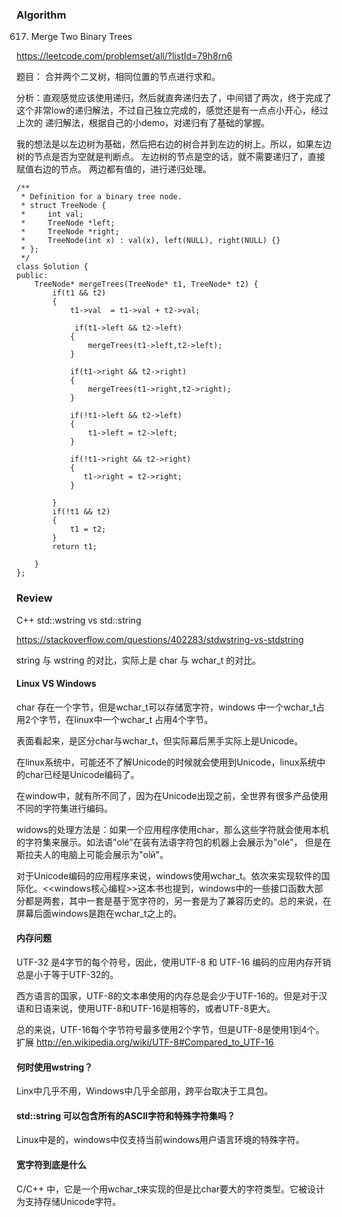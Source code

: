 ### Algorithm

617. Merge Two Binary Trees

https://leetcode.com/problemset/all/?listId=79h8rn6

题目： 合并两个二叉树，相同位置的节点进行求和。

分析：直观感觉应该使用递归，然后就直奔递归去了，中间错了两次，终于完成了这个非常low的递归解法，不过自己独立完成的，感觉还是有一点点小开心，经过上次的
递归解法，根据自己的小demo，对递归有了基础的掌握。

我的想法是以左边树为基础，然后把右边的树合并到左边的树上。所以，如果左边树的节点是否为空就是判断点。
左边树的节点是空的话，就不需要递归了，直接赋值右边的节点。
两边都有值的，进行递归处理。

```
/**
 * Definition for a binary tree node.
 * struct TreeNode {
 *     int val;
 *     TreeNode *left;
 *     TreeNode *right;
 *     TreeNode(int x) : val(x), left(NULL), right(NULL) {}
 * };
 */
class Solution {
public:
    TreeNode* mergeTrees(TreeNode* t1, TreeNode* t2) {
        if(t1 && t2)
        {
            t1->val  = t1->val + t2->val;
            
             if(t1->left && t2->left)
            {
                mergeTrees(t1->left,t2->left);
            }
        
            if(t1->right && t2->right)
            {
                mergeTrees(t1->right,t2->right);
            }

            if(!t1->left && t2->left)
            {
                t1->left = t2->left;
            }

            if(!t1->right && t2->right)
            {
               t1->right = t2->right;
            }       
              
        }
        if(!t1 && t2)
        {
            t1 = t2;
        }      
        return t1;
            
    }
};

```

### Review

C++ std::wstring vs std::string 

https://stackoverflow.com/questions/402283/stdwstring-vs-stdstring

string 与 wstring  的对比，实际上是 char 与 wchar_t 的对比。

#### Linux VS Windows

char 存在一个字节，但是wchar_t可以存储宽字符，windows 中一个wchar_t占用2个字节，在linux中一个wchar_t 占用4个字节。

表面看起来，是区分char与wchar_t，但实际幕后黑手实际上是Unicode。

在linux系统中，可能还不了解Unicode的时候就会使用到Unicode，linux系统中的char已经是Unicode编码了。

在window中，就有所不同了，因为在Unicode出现之前，全世界有很多产品使用不同的字符集进行编码。

widows的处理方法是：如果一个应用程序使用char，那么这些字符就会使用本机的字符集来展示。如法语"olé"在装有法语字符包的机器上会展示为"olé"，
但是在斯拉夫人的电脑上可能会展示为"olй"。

对于Unicode编码的应用程序来说，windows使用wchar_t。依次来实现软件的国际化。<<windows核心编程>>这本书也提到，windows中的一些接口函数大部分都是两套，其中一套是基于宽字符的，另一套是为了兼容历史的。总的来说，在屏幕后面windows是跑在wchar_t之上的。

#### 内存问题

UTF-32 是4字节的每个符号，因此，使用UTF-8 和 UTF-16 编码的应用内存开销总是小于等于UTF-32的。

西方语言的国家，UTF-8的文本串使用的内存总是会少于UTF-16的。但是对于汉语和日语来说，使用UTF-8和UTF-16是相等的，或者UTF-8更大。

总的来说，UTF-16每个字节符号最多使用2个字节，但是UTF-8是使用1到4个。 扩展 http://en.wikipedia.org/wiki/UTF-8#Compared_to_UTF-16

#### 何时使用wstring？

Linx中几乎不用，Windows中几乎全部用，跨平台取决于工具包。

#### std::string 可以包含所有的ASCII字符和特殊字符集吗？

Linux中是的，windows中仅支持当前windows用户语言环境的特殊字符。

#### 宽字符到底是什么

C/C++ 中，它是一个用wchar_t来实现的但是比char要大的字符类型。它被设计为支持存储Unicode字符。















